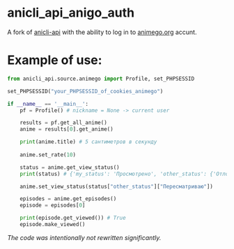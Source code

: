 # anicli_api_anigo_auth

A fork of [anicli-api](https://github.com/vypivshiy/anicli-api) with the ability to log in to [animego.org](https://animego.org) accunt.

# Example of use:

```python
from anicli_api.source.animego import Profile, set_PHPSESSID

set_PHPSESSID("your_PHPSESSID_of_cookies_animego")

if __name__ == '__main__':
    pf = Profile() # nickname = None -> current user

    results = pf.get_all_anime()
    anime = results[0].get_anime()

    print(anime.title) # 5 сантиметров в секунду
 
    anime.set_rate(10)

    status = anime.get_view_status()
    print(status) # {'my_status': 'Просмотрено', 'other_status': {'Отложено': 3, 'Брошено': 4, 'Запланировано': 5, 'Пересматриваю': 6}}

    anime.set_view_status(status["other_status"]["Пересматриваю"])

    episodes = anime.get_episodes()
    episode = episodes[0]

    print(episode.get_viewed()) # True
    episode.make_viewed()
```

*The code was intentionally not rewritten significantly.*
